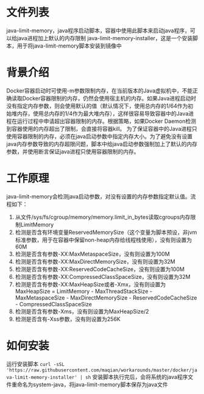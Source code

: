 文件列表
=======
java-limit-memory，java程序启动脚本，容器中使用此脚本来启动java程序，可以给java进程加上默认的内存限制
java-limit-memory-installer，这是一个安装脚本，用于将java-limit-memory脚本安装到镜像中


背景介绍
=======
Docker容器启动时可使用-m参数限制内存，在当前版本的Java虚拟机中，不能正确读取Docker容器限制的内存，仍然会使用宿主机的内存。如果Java进程启动时没有指定内存参数，则会使用默认的值（默认情况下，使用总内存的1/64作为初始堆内存，使用总内存的1/4作为最大堆内存），这样很容易导致容器中的Java进程在运行过程中申请超出容器限制的内存。根据策略，如果Docker Daemon检测到容器使用的内存超出了限制，会直接将容器kill。
为了保证容器中的Java进程只使用容器限制的内存，必须在java启动参数中指定内存大小。为了避免没有设置java内存参数导致的内存超限问题，脚本中给java启动参数强制加上了默认的内存参数，并使用断言保证java进程只使用容器限制的内存。


工作原理
=======
java-limit-memory会检测java启动参数，对没有设置的内存参数指定默认值。流程如下：
1. 从文件/sys/fs/cgroup/memory/memory.limit_in_bytes读取cgroups内存限制LimitMemory
1. 检测是否含有环境变量ReservedMemorySize（这个变量为脚本预设，非jvm标准参数，用于在容器中保留non-heap内存给线程栈使用），没有则设置为60M
1. 检测是否含有参数-XX:MaxMetaspaceSize，没有则设置为100M
1. 检测是否含有参数-XX:MaxDirectMemorySize，没有则设置为32M
1. 检测是否含有参数-XX:ReservedCodeCacheSize，没有则设置为100M
1. 检测是否含有参数-XX:CompressedClassSpaceSize，没有则设置为32M
1. 检测是否含有参数-XX:MaxHeapSize或者-Xmx，没有则设置为MaxHeapSize = LimitMemory - MaxThreadStackSize - MaxMetaspaceSize - MaxDirectMemorySize - ReservedCodeCacheSize - CompressedClassSpaceSize
1. 检测是否含有参数-Xms，没有则设置为MaxHeapSize/2
1. 检测是否含有-Xss参数，没有则设置为256K


如何安装
=======
运行安装脚本
`curl -sSL 'https://raw.githubusercontent.com/maqian/workarounds/master/docker/java-limit-memory-installer' | sh`
安装脚本执行完后，会将系统的java程序文件重命名为system-java，将java-limit-memory脚本保存为java文件

